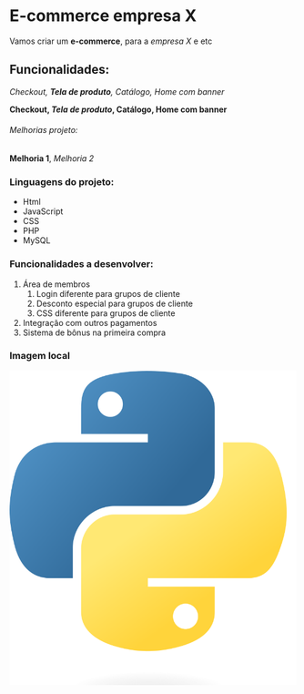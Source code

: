 # E-commerce empresa X

Vamos criar um **e-commerce**, para a *empresa X* e etc

## Funcionalidades:

_Checkout, **Tela de produto**, Catálogo, Home com banner_

**Checkout, _Tela de produto_, Catálogo, Home com banner**

###### Melhorias projeto:

__Melhoria 1__, _Melhoria 2_

### Linguagens do projeto:

* Html
* JavaScript
* CSS
* PHP
* MySQL

### Funcionalidades a desenvolver:

1. Área de membros
    1. Login diferente para grupos de cliente
    2. Desconto especial para grupos de cliente
    3. CSS diferente para grupos de cliente
2. Integração com outros pagamentos
3. Sistema de bônus na primeira compra


### Imagem local

![Logo do Python](img/Python-logo-notext.svg.png)